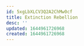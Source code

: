 ```yaml
---
id: 5xgLbXLCV3Q2A2ChMw0cf
title: Extinction Rebellion
desc: ''
updated: 1644961726968
created: 1644961726968
---
```


